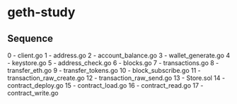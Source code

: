 # geth-study

## Sequence

0 - client.go
1 - address.go
2 - account_balance.go
3 - wallet_generate.go
4 - keystore.go
5 - address_check.go
6 - blocks.go
7 - transactions.go
8 - transfer_eth.go
9 - transfer_tokens.go
10 - block_subscribe.go
11 - transaction_raw_create.go
12 - transaction_raw_send.go
13 - Store.sol
14 - contract_deploy.go
15 - contract_load.go
16 - contract_read.go
17 - contract_write.go
